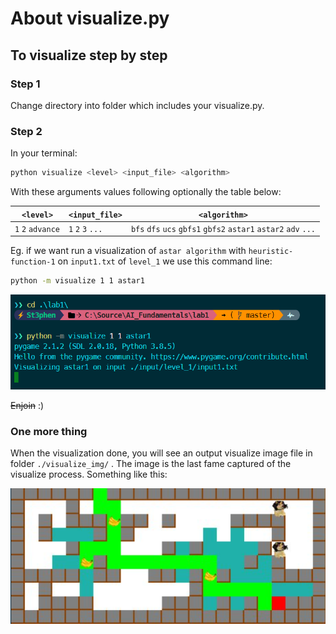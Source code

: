 # About visualize.py

## To visualize step by step

### Step 1

Change directory into folder which includes your visualize.py.

### Step 2

In your terminal:

```sh
python visualize <level> <input_file> <algorithm>
```

With these arguments values following optionally the table below:

| `<level>`         | `<input_file>`    | `<algorithm>`                                                   |
| ----------------- | ----------------- | --------------------------------------------------------------- |
| `1` `2` `advance` | `1` `2` `3` `...` | `bfs` `dfs` `ucs` `gbfs1` `gbfs2` `astar1` `astar2` `adv` `...` |

Eg. if we want run a visualization of `astar algorithm` with `heuristic-function-1` on `input1.txt` of `level_1` we use this command line:

```sh
python -m visualize 1 1 astar1
```

![picture 1](images/Screenshot%202022-11-02%20213554.png)

~~Enjoin~~ :)

### One more thing

When the visualization done, you will see an output visualize image file in folder `./visualize_img/` . The image is the last fame captured of the visualize process. Something like this:

![picture 2](images/5b75e99bf9aa5e5fb18666e4c06b634b0ee8c4e806ce7c4d9b2af0da10ab2c55.png)
